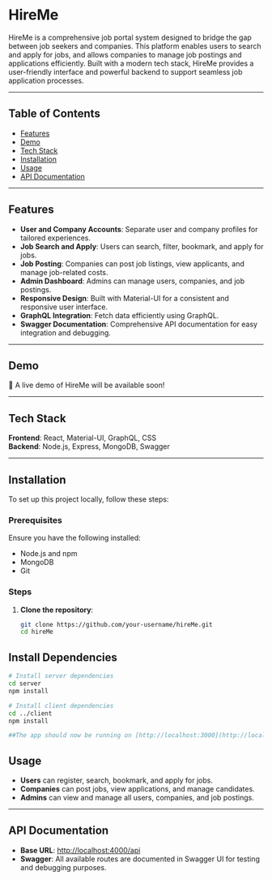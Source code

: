 # HireMe

HireMe is a comprehensive job portal system designed to bridge the gap between job seekers and companies. This platform enables users to search and apply for jobs, and allows companies to manage job postings and applications efficiently. Built with a modern tech stack, HireMe provides a user-friendly interface and powerful backend to support seamless job application processes.

---

## Table of Contents

- [Features](#features)
- [Demo](#demo)
- [Tech Stack](#tech-stack)
- [Installation](#installation)
- [Usage](#usage)
- [API Documentation](#api-documentation)

---

## Features

- **User and Company Accounts**: Separate user and company profiles for tailored experiences.
- **Job Search and Apply**: Users can search, filter, bookmark, and apply for jobs.
- **Job Posting**: Companies can post job listings, view applicants, and manage job-related costs.
- **Admin Dashboard**: Admins can manage users, companies, and job postings.
- **Responsive Design**: Built with Material-UI for a consistent and responsive user interface.
- **GraphQL Integration**: Fetch data efficiently using GraphQL.
- **Swagger Documentation**: Comprehensive API documentation for easy integration and debugging.

---

## Demo

🚀 A live demo of HireMe will be available soon!

---

## Tech Stack

**Frontend**: React, Material-UI, GraphQL, CSS  
**Backend**: Node.js, Express, MongoDB, Swagger

---

## Installation

To set up this project locally, follow these steps:

### Prerequisites

Ensure you have the following installed:

- Node.js and npm
- MongoDB
- Git

### Steps

1. **Clone the repository**:
   ```bash
   git clone https://github.com/your-username/hireMe.git
   cd hireMe

## Install Dependencies

```bash
# Install server dependencies
cd server
npm install

# Install client dependencies
cd ../client
npm install

##The app should now be running on [http://localhost:3000](http://localhost:3000).

```

## Usage

- **Users** can register, search, bookmark, and apply for jobs.
- **Companies** can post jobs, view applications, and manage candidates.
- **Admins** can view and manage all users, companies, and job postings.

---

## API Documentation

- **Base URL**: [http://localhost:4000/api](http://localhost:4000/api) 
- **Swagger**: All available routes are documented in Swagger UI for testing and debugging purposes.


